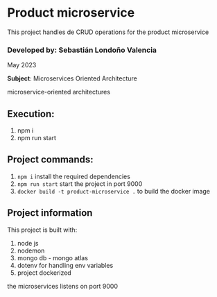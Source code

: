 # Product microservice

This project handles de CRUD operations for the product microservice

### Developed by: **Sebastián Londoño Valencia**
May 2023

**Subject**: Microservices Oriented Architecture

microservice-oriented architectures

##  Execution: 
1. npm i
2. npm run start

## Project commands:
1. `npm i` install the required dependencies
2. `npm run start` start the project in port 9000
3. `docker build -t product-microservice .` to build the docker image

## Project information
This project is built with:
1. node js
2. nodemon
3. mongo db -  mongo atlas
4. dotenv for handling env variables
5. project dockerized

the microservices listens on port 9000





